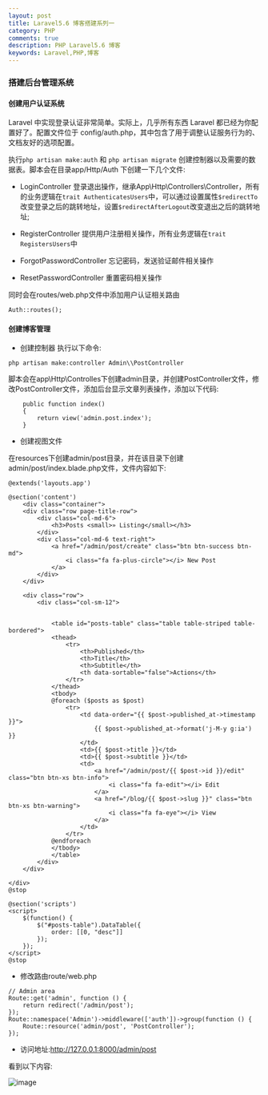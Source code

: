```yaml
---
layout: post
title: Laravel5.6 博客搭建系列一
category: PHP
comments: true
description: PHP Laravel5.6 博客
keywords: Laravel,PHP,博客
---
```


### 搭建后台管理系统

####	创建用户认证系统

Laravel 中实现登录认证非常简单。实际上，几乎所有东西 Laravel 都已经为你配置好了。配置文件位于 config/auth.php，其中包含了用于调整认证服务行为的、文档友好的选项配置。

执行```php artisan make:auth``` 和 ```php artisan migrate``` 创建控制器以及需要的数据表。脚本会在目录app/Http/Auth 下创建一下几个文件:

*	LoginController 登录退出操作，继承App\Http\Controllers\Controller，所有的业务逻辑在```trait AuthenticatesUsers```中，可以通过设置属性```$redirectTo```改变登录之后的跳转地址，设置```$redirectAfterLogout```改变退出之后的跳转地址;

*	RegisterController 提供用户注册相关操作，所有业务逻辑在```trait RegistersUsers```中

*	ForgotPasswordController 忘记密码，发送验证邮件相关操作

*	ResetPasswordController 重置密码相关操作

同时会在routes/web.php文件中添加用户认证相关路由

```
Auth::routes();

```

####	创建博客管理

*	创建控制器
执行以下命令:
```
php artisan make:controller Admin\\PostController

```
脚本会在app\Http\Controlles下创建admin目录，并创建PostController文件，修改PostController文件，添加后台显示文章列表操作，添加以下代码:

```
	public function index()
	{
	    return view('admin.post.index');
	}

```

*	创建视图文件

在resources下创建admin/post目录，并在该目录下创建admin/post/index.blade.php文件，文件内容如下:

```
@extends('layouts.app')

@section('content')
    <div class="container">
    <div class="row page-title-row">
        <div class="col-md-6">
            <h3>Posts <small>» Listing</small></h3>
        </div>
        <div class="col-md-6 text-right">
            <a href="/admin/post/create" class="btn btn-success btn-md">
                <i class="fa fa-plus-circle"></i> New Post
            </a>
        </div>
    </div>

    <div class="row">
        <div class="col-sm-12">


            <table id="posts-table" class="table table-striped table-bordered">
            <thead>
                <tr>
                    <th>Published</th>
                    <th>Title</th>
                    <th>Subtitle</th>
                    <th data-sortable="false">Actions</th>
                </tr>
            </thead>
            <tbody>
            @foreach ($posts as $post)
                <tr>
                    <td data-order="{{ $post->published_at->timestamp }}">
                        {{ $post->published_at->format('j-M-y g:ia') }}
                    </td>
                    <td>{{ $post->title }}</td>
                    <td>{{ $post->subtitle }}</td>
                    <td>
                        <a href="/admin/post/{{ $post->id }}/edit" class="btn btn-xs btn-info">
                            <i class="fa fa-edit"></i> Edit
                        </a>
                        <a href="/blog/{{ $post->slug }}" class="btn btn-xs btn-warning">
                            <i class="fa fa-eye"></i> View
                        </a>
                    </td>
                </tr>
            @endforeach
            </tbody>
            </table>
        </div>
    </div>

</div>
@stop

@section('scripts')
<script>
    $(function() {
        $("#posts-table").DataTable({
            order: [[0, "desc"]]
        });
    });
</script>
@stop

```

*	修改路由route/web.php

```
// Admin area
Route::get('admin', function () {
    return redirect('/admin/post');
});
Route::namespace('Admin')->middleware(['auth'])->group(function () {
    Route::resource('admin/post', 'PostController');
});

```

*	访问地址:http://127.0.0.1:8000/admin/post

看到以下内容:

![image](http://p4ou67wbp.bkt.clouddn.com/blog_larval56_admin1.png)


